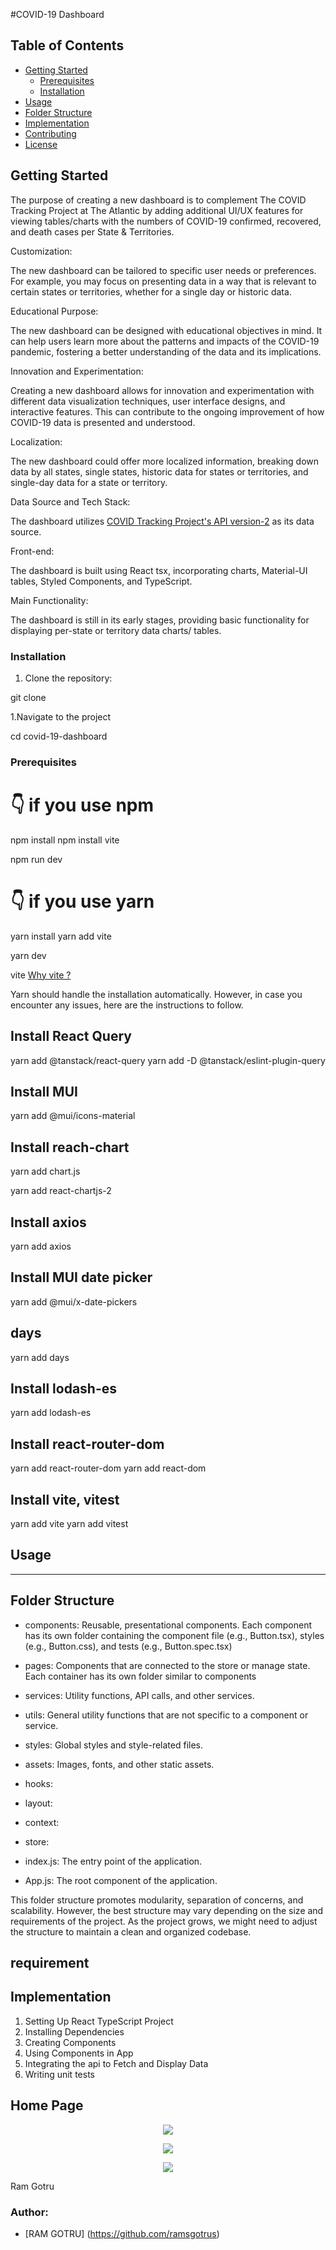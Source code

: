 #COVID-19 Dashboard

## Table of Contents
- [Getting Started](#getting-started) 
  - [Prerequisites](#prerequisites)
  - [Installation](#installation) 
- [Usage](#usage)
- [Folder Structure](#folder-structure)
- [Implementation](#implementation)
- [Contributing](#contributing)
- [License](#license)

## Getting Started

The purpose of creating a new dashboard is to complement The COVID Tracking Project at The Atlantic by adding additional UI/UX features for viewing tables/charts with the numbers of COVID-19 confirmed, recovered, and death cases per State & Territories.

Customization:

The new dashboard can be tailored to specific user needs or preferences. For example, you may focus on presenting data in a way that is relevant to certain states or territories, whether for a single day or historic data.

Educational Purpose:

The new dashboard can be designed with educational objectives in mind. It can help users learn more about the patterns and impacts of the COVID-19 pandemic, fostering a better understanding of the data and its implications.

Innovation and Experimentation:

Creating a new dashboard allows for innovation and experimentation with different data visualization techniques, user interface designs, and interactive features. This can contribute to the ongoing improvement of how COVID-19 data is presented and understood.

Localization:

The new dashboard could offer more localized information, breaking down data by all states, single states, historic data for states or territories, and single-day data for a state or territory.

Data Source and Tech Stack:

The dashboard utilizes [COVID Tracking Project's API version-2](https://covidtracking.com/data/api/version-2) as its data source.

Front-end:

The dashboard is built using React tsx, incorporating charts, Material-UI tables, Styled Components, and TypeScript.

Main Functionality:

The dashboard is still in its early stages, providing basic functionality for displaying per-state or territory data charts/ tables.

### Installation

1. Clone the repository:

git clone 

1.Navigate to the project

cd covid-19-dashboard

### Prerequisites

# 👇️ if you use npm
npm install
npm install vite

npm run dev

# 👇️ if you use yarn
yarn install
yarn add vite

yarn dev

vite [Why vite ?](https://vitejs.dev/guide/why.html)

Yarn should handle the installation automatically. However, in case you encounter any issues, here are the instructions to follow.

## Install React Query

yarn add @tanstack/react-query
yarn add -D @tanstack/eslint-plugin-query

## Install MUI
yarn add @mui/icons-material

## Install reach-chart

yarn add chart.js

yarn add react-chartjs-2

## Install axios

yarn add axios

## Install MUI date picker

yarn add @mui/x-date-pickers

## days

yarn add days

## Install lodash-es

yarn add lodash-es

## Install react-router-dom

yarn add react-router-dom
yarn add react-dom

## Install vite, vitest
yarn add vite
yarn add vitest

## Usage
----

## Folder Structure

* components: Reusable, presentational components. Each component has its own folder containing the component file (e.g., Button.tsx), styles (e.g., Button.css), and tests (e.g., Button.spec.tsx)

* pages: Components that are connected to the store or manage state. Each container has its own folder similar to components

* services: Utility functions, API calls, and other services.

* utils: General utility functions that are not specific to a component or service.

* styles: Global styles and style-related files.

* assets: Images, fonts, and other static assets.

* hooks:

* layout:

* context:

* store:

* index.js: The entry point of the application.

* App.js: The root component of the application.

This folder structure promotes modularity, separation of concerns, and scalability. However, the best structure may vary depending on the size and requirements of the project. As the project grows, we might need to adjust the structure to maintain a clean and organized codebase. 

## requirement

## Implementation

1. Setting Up React TypeScript Project
2. Installing Dependencies
3. Creating Components
4. Using Components in App 
4. Integrating the api to Fetch and Display Data 
5. Writing unit tests 

## 

 ## Home Page
<p align="center">
  <img src="./about.jpeg">
</p>
<p align="center">
  <img src="./graph.jpeg">
</p>
<p align="center">
  <img src="./table.jpeg">
</p>

Ram Gotru

### Author:
- [RAM GOTRU] (https://github.com/ramsgotrus)
